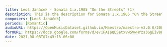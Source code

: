 ```yaml
---
title: Leoš Janáček - Sonata 1.x.1905 "On the Streets" (1)
description: This is the description for Sonata 1.x.1905 "On the Streets" by Leoš Janáček
composers: [Leoš Janáček]
periods: [Romantic]
audioURL: https://OpenMusicDataset.github.io/Maestro/maestro-v3.0.0/2009/MIDI-Unprocessed_10_R1_2009_03-05_ORIG_MID--AUDIO_10_R1_2009_10_R1_2009_04_WAV.midi
formURL: https://docs.google.com/forms/d/e/1FAIpQLSetxvwSVwHYzs3GgEiv8RLaHnBEbU8hZJBlcpJim-sSMcluiw/viewform
date: 2021-08-08T07:43:13-06:00
---
```

